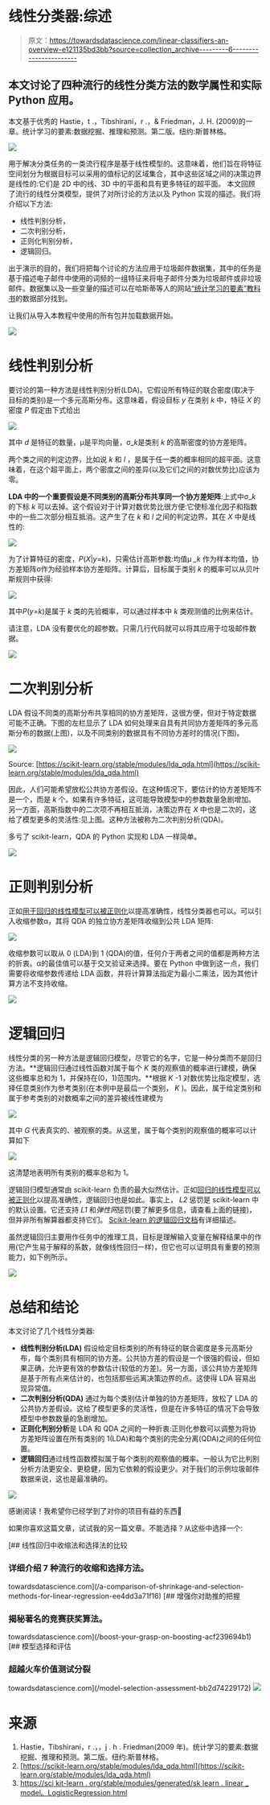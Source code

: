 # 线性分类器:综述

> 原文：<https://towardsdatascience.com/linear-classifiers-an-overview-e121135bd3bb?source=collection_archive---------6----------------------->

## 本文讨论了四种流行的线性分类方法的数学属性和实际 Python 应用。

本文基于优秀的 Hastie，t .，Tibshirani，r .，& Friedman，J. H. (2009)的一章。统计学习的要素:数据挖掘、推理和预测。第二版。纽约:斯普林格。

![](img/4fa79d8e1efffb34c1c49ca6a5ee5eb5.png)

用于解决分类任务的一类流行程序是基于线性模型的。这意味着，他们旨在将特征空间划分为根据目标可以采用的值标记的区域集合，其中这些区域之间的决策边界是线性的:它们是 2D 中的线、3D 中的平面和具有更多特征的超平面。
本文回顾了流行的线性分类模型，提供了对所讨论的方法以及 Python 实现的描述。我们将介绍以下方法:

*   线性判别分析，
*   二次判别分析，
*   正则化判别分析，
*   逻辑回归。

出于演示的目的，我们将把每个讨论的方法应用于垃圾邮件数据集，其中的任务是基于描述电子邮件中使用的词频的一组特征来将电子邮件分类为垃圾邮件或非垃圾邮件。数据集以及一些变量的描述可以在哈斯蒂等人的网站[“统计学习的要素”教科书](https://web.stanford.edu/~hastie/ElemStatLearn/)的数据部分找到。

让我们从导入本教程中使用的所有包并加载数据开始。

![](img/4fa79d8e1efffb34c1c49ca6a5ee5eb5.png)

# 线性判别分析

要讨论的第一种方法是线性判别分析(LDA)。它假设所有特征的联合密度(取决于目标的类别)是一个多元高斯分布。这意味着，假设目标 *y* 在类别 *k* 中，特征 *X* 的密度 *P* 假定由下式给出

![](img/7bc0a1c58be2908925e022e0c2b23e59.png)

其中 *d* 是特征的数量，μ是平均向量，σ_*k*是类别 *k* 的高斯密度的协方差矩阵。

两个类之间的判定边界，比如说 *k* 和 *l* ，是属于任一类的概率相同的超平面。这意味着，在这个超平面上，两个密度之间的差异(以及它们之间的对数优势比)应该为零。

**LDA 中的一个重要假设是不同类别的高斯分布共享同一个协方差矩阵**:上式中σ_*k*的下标 *k* 可以去掉。这个假设对于计算对数优势比很方便:它使标准化因子和指数中的一些二次部分相互抵消。这产生了在 *k* 和 *l* 之间的判定边界，其在 *X* 中是线性的:

![](img/e10b6bb1df30cbb99a3c3dac7c338980.png)

为了计算特征的密度，*P*(*X*|*y*=*k*)，只需估计高斯参数:均值μ *_k* 作为样本均值，协方差矩阵σ作为经验样本协方差矩阵。计算后，目标属于类别 *k* 的概率可以从贝叶斯规则中获得:

![](img/15c382842c736e3f4e16fd4e1df4a209.png)

其中*P*(*y*=*k*)是属于 *k* 类的先验概率，可以通过样本中 *k* 类观测值的比例来估计。

请注意，LDA 没有要优化的超参数。只需几行代码就可以将其应用于垃圾邮件数据。

![](img/4fa79d8e1efffb34c1c49ca6a5ee5eb5.png)

# 二次判别分析

LDA 假设不同类的高斯分布共享相同的协方差矩阵，这很方便，但对于特定数据可能不正确。下图的左栏显示了 LDA 如何处理来自具有共同协方差矩阵的多元高斯分布的数据(上图)，以及不同类别的数据具有不同协方差时的情况(下图)。

![](img/8739ba2b6a1a8e623e79cf92ac7b7fdf.png)

Source: [https://scikit-learn.org/stable/modules/lda_qda.html](https://scikit-learn.org/stable/modules/lda_qda.html)

因此，人们可能希望放松公共协方差假设。在这种情况下，要估计的协方差矩阵不是一个，而是 *k* 个。如果有许多特征，这可能导致模型中的参数数量急剧增加。另一方面，高斯指数中的二次项不再相互抵消，决策边界在 *X* 中也是二次的，这给了模型更多的灵活性:见上图。这种方法被称为二次判别分析(QDA)。

多亏了 scikit-learn，QDA 的 Python 实现和 LDA 一样简单。

![](img/4fa79d8e1efffb34c1c49ca6a5ee5eb5.png)

# 正则判别分析

正如[用于回归的线性模型可以被正则化](/a-comparison-of-shrinkage-and-selection-methods-for-linear-regression-ee4dd3a71f16)以提高准确性，线性分类器也可以。可以引入收缩参数α，其将 QDA 的独立协方差矩阵收缩到公共 LDA 矩阵:

![](img/782015905b7f1a91ab2931a4e093fee4.png)

收缩参数可以取从 0 (LDA)到 1 (QDA)的值，任何介于两者之间的值都是两种方法的折衷。α的最佳值可以基于交叉验证来选择。要在 Python 中做到这一点，我们需要将收缩参数传递给 LDA 函数，并将计算算法指定为最小二乘法，因为其他计算方法不支持收缩。

![](img/4fa79d8e1efffb34c1c49ca6a5ee5eb5.png)

# 逻辑回归

线性分类的另一种方法是逻辑回归模型，尽管它的名字，它是一种分类而不是回归方法。**逻辑回归通过线性函数对属于每个 *K* 类的观察值的概率进行建模，确保这些概率总和为 1，并保持在(0，1)范围内。**根据 *K* -1 对数优势比指定模型，选择任意类别作为参考类别(在本例中是最后一个类别， *K* )。因此，属于给定类别和属于参考类别的对数概率之间的差异被线性建模为

![](img/3b615f8712d48217a21b55dcafe9b0bf.png)

其中 *G* 代表真实的、被观察的类。从这里，属于每个类别的观察值的概率可以计算如下

![](img/6ac0afe5421f569f790b46db0bc5417a.png)

这清楚地表明所有类别的概率总和为 1。

逻辑回归模型通常由 scikit-learn 负责的最大似然估计。正如[回归的线性模型可以被正则化](/a-comparison-of-shrinkage-and-selection-methods-for-linear-regression-ee4dd3a71f16)以提高准确性，逻辑回归也是如此。事实上， *L2* 惩罚是 scikit-learn 中的默认设置。它还支持 *L1* 和*弹性网*惩罚(要了解更多信息，请查看上面的链接)，但并非所有解算器都支持它们。 [Scikit-learn 的逻辑回归文档](https://scikit-learn.org/stable/modules/generated/sklearn.linear_model.LogisticRegression.html)有详细描述。

虽然逻辑回归主要用作任务中的推理工具，目标是理解输入变量在解释结果中的作用(它产生易于解释的系数，就像线性回归一样)，但它也可以证明具有重要的预测能力，如下例所示。

![](img/4fa79d8e1efffb34c1c49ca6a5ee5eb5.png)

# 总结和结论

本文讨论了几个线性分类器:

*   **线性判别分析(LDA)** 假设给定目标类别的所有特征的联合密度是多元高斯分布，每个类别具有相同的协方差。公共协方差的假设是一个很强的假设，但如果正确，允许更有效的参数估计(较低的方差)。另一方面，该公共协方差矩阵是基于所有点来估计的，也包括那些远离决策边界的点。这使得 LDA 容易出现异常值。
*   **二次判别分析(QDA)** 通过为每个类别估计单独的协方差矩阵，放松了 LDA 的公共协方差假设。这给了模型更多的灵活性，但是在许多特征的情况下会导致模型中参数数量的急剧增加。
*   **正则化判别分析**是 LDA 和 QDA 之间的一种折衷:正则化参数可以调整为将协方差矩阵设置在所有类别的 1(LDA)和每个类别的完全分离(QDA)之间的任何位置。
*   **逻辑回归**通过线性函数模拟属于每个类别的观察值的概率。一般认为它比判别分析方法更安全、更稳健，因为它依赖的假设更少。对于我们的示例垃圾邮件数据来说，这也是最准确的。

![](img/4fa79d8e1efffb34c1c49ca6a5ee5eb5.png)

感谢阅读！我希望你已经学到了对你的项目有益的东西🚀

如果你喜欢这篇文章，试试我的另一篇文章。不能选择？从这些中选择一个:

[](/a-comparison-of-shrinkage-and-selection-methods-for-linear-regression-ee4dd3a71f16) [## 线性回归中收缩法和选择法的比较

### 详细介绍 7 种流行的收缩和选择方法。

towardsdatascience.com](/a-comparison-of-shrinkage-and-selection-methods-for-linear-regression-ee4dd3a71f16) [](/boost-your-grasp-on-boosting-acf239694b1) [## 增强你对助推的把握

### 揭秘著名的竞赛获奖算法。

towardsdatascience.com](/boost-your-grasp-on-boosting-acf239694b1) [](/model-selection-assessment-bb2d74229172) [## 模型选择和评估

### 超越火车价值测试分裂

towardsdatascience.com](/model-selection-assessment-bb2d74229172) ![](img/4fa79d8e1efffb34c1c49ca6a5ee5eb5.png)

# 来源

1.  Hastie，Tibshirani，r .，，j . h . Friedman(2009 年)。统计学习的要素:数据挖掘、推理和预测。第二版。纽约:斯普林格。
2.  [https://scikit-learn.org/stable/modules/lda_qda.html](https://scikit-learn.org/stable/modules/lda_qda.html)
3.  [https://sci kit-learn . org/stable/modules/generated/sk learn . linear _ model。LogisticRegression.html](https://scikit-learn.org/stable/modules/generated/sklearn.linear_model.LogisticRegression.html)